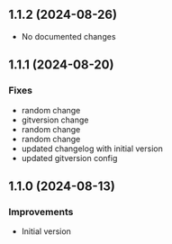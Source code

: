 ## 1.1.2 (2024-08-26)

- No documented changes


## 1.1.1 (2024-08-20)

### Fixes

- random change
- gitversion change
- random change
- random change
- updated changelog with initial version
- updated gitversion config


## 1.1.0 (2024-08-13)

### Improvements

- Initial version